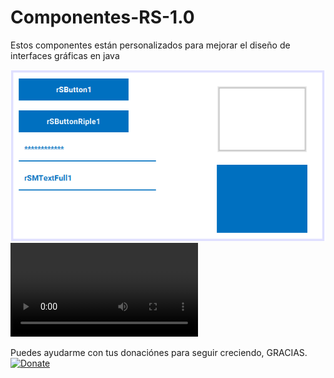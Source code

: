 # Componentes-RS-1.0
Estos componentes están personalizados para mejorar el diseño de interfaces gráficas en java

<img src="https://github.com/RojeruSan/Componentes-RS-1.0/blob/RojeruSan/imagen.PNG">
<video src="https://www.youtube.com/edit?o=U&video_id=SJf41gXZMmg"></video>

Puedes ayudarme con tus donaciónes para seguir creciendo, GRACIAS.<br>
<a href="https://www.paypal.com/cgi-bin/webscr?cmd=_s-xclick&hosted_button_id=JLWEAETTE3H28" target="_blank">
<img src="https://www.paypalobjects.com/es_XC/MX/i/btn/btn_donateCC_LG.gif" 
alt="Donate" data-canonical-src="https://www.paypalobjects.com/en_US/i/btn/btn_donateCC_LG.gif" style="max-width:100%;">
</a>
